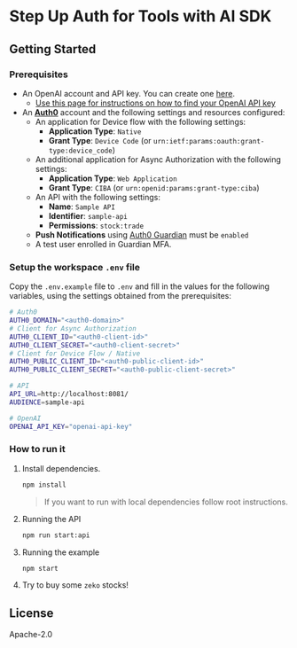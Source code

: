 # Step Up Auth for Tools with AI SDK

## Getting Started

### Prerequisites

- An OpenAI account and API key. You can create one [here](https://platform.openai.com).
  - [Use this page for instructions on how to find your OpenAI API key](https://help.openai.com/en/articles/4936850-where-do-i-find-my-openai-api-key)
- An **[Auth0](https://auth0.com)** account and the following settings and resources configured:
  - An application for Device flow with the following settings:
    - **Application Type**: `Native`
    - **Grant Type**: `Device Code` (or `urn:ietf:params:oauth:grant-type:device_code`)
  - An additional application for Async Authorization with the following settings:
    - **Application Type**: `Web Application`
    - **Grant Type**: `CIBA` (or `urn:openid:params:grant-type:ciba`)
  - An API with the following settings:
    - **Name**: `Sample API`
    - **Identifier**: `sample-api`
    - **Permissions**: `stock:trade`
  - **Push Notifications** using [Auth0 Guardian](https://auth0.com/docs/secure/multi-factor-authentication/auth0-guardian) must be `enabled`
  - A test user enrolled in Guardian MFA.

### Setup the workspace `.env` file

Copy the `.env.example` file to `.env` and fill in the values for the following variables, using the settings obtained from the prerequisites:

```sh
# Auth0
AUTH0_DOMAIN="<auth0-domain>"
# Client for Async Authorization
AUTH0_CLIENT_ID="<auth0-client-id>"
AUTH0_CLIENT_SECRET="<auth0-client-secret>"
# Client for Device Flow / Native
AUTH0_PUBLIC_CLIENT_ID="<auth0-public-client-id>"
AUTH0_PUBLIC_CLIENT_SECRET="<auth0-public-client-secret>"

# API
API_URL=http://localhost:8081/
AUDIENCE=sample-api

# OpenAI
OPENAI_API_KEY="openai-api-key"
```

### How to run it

1. Install dependencies.
    ```sh
    npm install
    ```
    > If you want to run with local dependencies follow root instructions.

2. Running the API
    ```sh
    npm run start:api
    ```

3. Running the example
    ```sh
    npm start
    ```

4. Try to buy some `zeko` stocks!

## License

Apache-2.0
